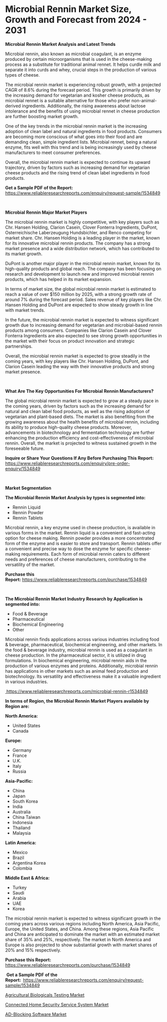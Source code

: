 <p><h1>Microbial Rennin Market Size, Growth and Forecast from 2024 - 2031</h1></p><p><strong>Microbial Rennin Market Analysis and Latest Trends</strong></p>
<p><p>Microbial rennin, also known as microbial coagulant, is an enzyme produced by certain microorganisms that is used in the cheese-making process as a substitute for traditional animal rennet. It helps curdle milk and separate it into curds and whey, crucial steps in the production of various types of cheese.</p><p>The microbial rennin market is experiencing robust growth, with a projected CAGR of 8.6% during the forecast period. This growth is primarily driven by the increasing demand for vegetarian and kosher cheese products, as microbial rennet is a suitable alternative for those who prefer non-animal-derived ingredients. Additionally, the rising awareness about lactose intolerance and the benefits of using microbial rennet in cheese production are further boosting market growth.</p><p>One of the key trends in the microbial rennin market is the increasing adoption of clean label and natural ingredients in food products. Consumers are becoming more conscious of what goes into their food and are demanding clean, simple ingredient lists. Microbial rennet, being a natural enzyme, fits well with this trend and is being increasingly used by cheese manufacturers to meet consumer preferences.</p><p>Overall, the microbial rennin market is expected to continue its upward trajectory, driven by factors such as increasing demand for vegetarian cheese products and the rising trend of clean label ingredients in food products.</p></p>
<p><strong>Get a Sample PDF of the Report:&nbsp;</strong> <a href="https://www.reliableresearchreports.com/enquiry/request-sample/1534849">https://www.reliableresearchreports.com/enquiry/request-sample/1534849</a></p>
<p>&nbsp;</p>
<p><strong>Microbial Rennin Major Market Players</strong></p>
<p><p>The microbial rennin market is highly competitive, with key players such as Chr. Hansen Holding, Clarion Casein, Clover Fonterra Ingredients, DuPont, Osterreichische Laberzeugung Hundsbichler, and Renco competing for market share. Chr. Hansen Holding is a leading player in the market, known for its innovative microbial rennin products. The company has a strong market presence and a wide distribution network, which has contributed to its market growth.</p><p>DuPont is another major player in the microbial rennin market, known for its high-quality products and global reach. The company has been focusing on research and development to launch new and improved microbial rennin products, which has helped in its market expansion.</p><p>In terms of market size, the global microbial rennin market is estimated to reach a value of over $150 million by 2025, with a strong growth rate of around 7% during the forecast period. Sales revenue of key players like Chr. Hansen Holding and DuPont are expected to show steady growth in line with market trends.</p><p>In the future, the microbial rennin market is expected to witness significant growth due to increasing demand for vegetarian and microbial-based rennin products among consumers. Companies like Clarion Casein and Clover Fonterra Ingredients are also expected to see strong growth opportunities in the market with their focus on product innovation and strategic partnerships.</p><p>Overall, the microbial rennin market is expected to grow steadily in the coming years, with key players like Chr. Hansen Holding, DuPont, and Clarion Casein leading the way with their innovative products and strong market presence.</p></p>
<p>&nbsp;</p>
<p><strong>What Are The Key Opportunities For Microbial Rennin Manufacturers?</strong></p>
<p><p>The global microbial rennin market is expected to grow at a steady pace in the coming years, driven by factors such as the increasing demand for natural and clean label food products, as well as the rising adoption of vegetarian and plant-based diets. The market is also benefiting from the growing awareness about the health benefits of microbial rennin, including its ability to produce high-quality cheese products. Moreover, advancements in biotechnology and fermentation technology are further enhancing the production efficiency and cost-effectiveness of microbial rennin. Overall, the market is projected to witness sustained growth in the foreseeable future.</p></p>
<p><strong>Inquire or Share Your Questions If Any Before Purchasing This Report:</strong> <a href="https://www.reliableresearchreports.com/enquiry/pre-order-enquiry/1534849">https://www.reliableresearchreports.com/enquiry/pre-order-enquiry/1534849</a></p>
<p>&nbsp;</p>
<p><strong>Market Segmentation</strong></p>
<p><strong>The Microbial Rennin Market Analysis by types is segmented into:</strong></p>
<p><ul><li>Rennin Liquid</li><li>Rennin Powder</li><li>Rennin Tablets</li></ul></p>
<p><p>Microbial rennin, a key enzyme used in cheese production, is available in various forms in the market. Rennin liquid is a convenient and fast-acting option for cheese making. Rennin powder provides a more concentrated form of the enzyme and is easier to store and transport. Rennin tablets offer a convenient and precise way to dose the enzyme for specific cheese-making requirements. Each form of microbial rennin caters to different needs and preferences of cheese manufacturers, contributing to the versatility of the market.</p></p>
<p><strong>Purchase this Report:&nbsp;</strong><a href="https://www.reliableresearchreports.com/purchase/1534849">https://www.reliableresearchreports.com/purchase/1534849</a></p>
<p>&nbsp;</p>
<p><strong>The Microbial Rennin Market Industry Research by Application is segmented into:</strong></p>
<p><ul><li>Food & Beverage</li><li>Pharmaceutical</li><li>Biochemical Engineering</li><li>Other</li></ul></p>
<p><p>Microbial rennin finds applications across various industries including food & beverage, pharmaceutical, biochemical engineering, and other markets. In the food & beverage industry, microbial rennin is used as a coagulant in cheese production. In the pharmaceutical sector, it is utilized in drug formulations. In biochemical engineering, microbial rennin aids in the production of various enzymes and proteins. Additionally, microbial rennin has applications in other markets such as animal feed production and biotechnology. Its versatility and effectiveness make it a valuable ingredient in various industries.</p></p>
<p><a href="https://www.reliableresearchreports.com/microbial-rennin-r1534849">&nbsp;https://www.reliableresearchreports.com/microbial-rennin-r1534849</a></p>
<p><strong>In terms of Region, the Microbial Rennin Market Players available by Region are:</strong></p>
<p>
    <p> <strong> North America: </strong>
        <ul>
            <li>United States</li>
            <li>Canada</li>
        </ul>
        </p> 
    <p> <strong> Europe: </strong>
        <ul>
            <li>Germany</li>
            <li>France</li>
            <li>U.K.</li>
            <li>Italy</li>
            <li>Russia</li>
        </ul>
        </p> 
    <p> <strong> Asia-Pacific: </strong>
        <ul>
            <li>China</li>
            <li>Japan</li>
            <li>South Korea</li>
            <li>India</li>
            <li>Australia</li>
            <li>China Taiwan</li>
            <li>Indonesia</li>
            <li>Thailand</li>
            <li>Malaysia</li>
        </ul>
        </p> 
    <p> <strong> Latin America: </strong>
        <ul>
            <li>Mexico</li>
            <li>Brazil</li>
            <li>Argentina Korea</li>
            <li>Colombia</li>
        </ul>
        </p> 
    <p> <strong> Middle East & Africa: </strong>
        <ul>
            <li>Turkey</li>
            <li>Saudi</li>
            <li>Arabia</li>
            <li>UAE</li>
            <li>Korea</li>
        </ul>
    </p>
    </p>
<p><p>The microbial rennin market is expected to witness significant growth in the coming years across various regions including North America, Asia Pacific, Europe, the United States, and China. Among these regions, Asia Pacific and China are anticipated to dominate the market with an estimated market share of 35% and 25%, respectively. The market in North America and Europe is also projected to show substantial growth with market shares of 20% and 15% respectively.</p></p>
<p><strong>Purchase this Report: </strong><a href="https://www.reliableresearchreports.com/purchase/1534849">https://www.reliableresearchreports.com/purchase/1534849</a></p>
<p>&nbsp;<strong>Get a Sample PDF of the Report:&nbsp;&nbsp;</strong><a href="https://www.reliableresearchreports.com/enquiry/request-sample/1534849">https://www.reliableresearchreports.com/enquiry/request-sample/1534849</a></p>
<p><strong></strong></p>
<p><p><a href="https://www.linkedin.com/pulse/agricultural-biologicals-testing-market-research-report-its-history-kbfke">Agricultural Biologicals Testing Market</a></p><p><a href="https://www.linkedin.com/pulse/connected-home-security-service-system-market-trends-forecast-fq4le">Connected Home Security Service System Market</a></p><p><a href="https://www.linkedin.com/pulse/ad-blocking-software-market-trends-analysis-forecasted-period-lkl1e">AD-Blocking Software Market</a></p></p>